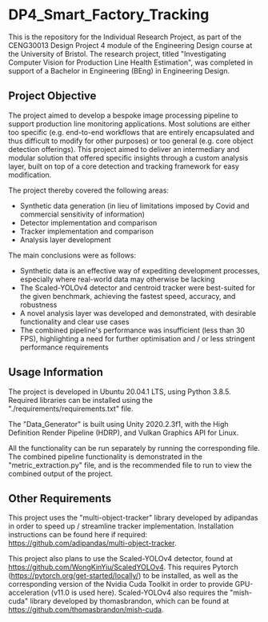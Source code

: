 # DP4_Smart_Factory_Tracking
This is the repository for the Individual Research Project, as part of the CENG30013 Design Project 4 module of the Engineering Design course at the University of Bristol. The research project, titled "Investigating Computer Vision for Production Line Health Estimation", was completed in support of a Bachelor in Engineering (BEng) in Engineering Design.  


## Project Objective
The project aimed to develop a bespoke image processing pipeline to support production line monitoring applications. Most solutions are either too specific (e.g. end-to-end workflows that are entirely encapsulated and thus difficult to modify for other purposes) or too general (e.g. core object detection offerings). This project aimed to deliver an intermediary and modular solution that offered specific insights through a custom analysis layer, built on top of a core detection and tracking framework for easy modification.   

The project thereby covered the following areas:  
- Synthetic data generation (in lieu of limitations imposed by Covid and commercial sensitivity of information)
- Detector implementation and comparison
- Tracker implementation and comparison
- Analysis layer development  

The main conclusions were as follows:  
- Synthetic data is an effective way of expediting development processes, especially where real-world data may otherwise be lacking  
- The Scaled-YOLOv4 detector and centroid tracker were best-suited for the given benchmark, achieving the fastest speed, accuracy, and robustness  
- A novel analysis layer was developed and demonstrated, with desirable functionality and clear use cases  
- The combined pipeline's performance was insufficient (less than 30 FPS), highlighting a need for further optimisation and / or less stringent performance requirements  


## Usage Information
The project is developed in Ubuntu 20.04.1 LTS, using Python 3.8.5. Required libraries can be installed using the "./requirements/requirements.txt" file.  

The "Data_Generator" is built using Unity 2020.2.3f1, with the High Definition Render Pipeline (HDRP), and Vulkan Graphics API for Linux.  

All the functionality can be run separately by running the corresponding file. The combined pipeline functionality is demonstrated in the "metric_extraction.py" file, and is the recommended file to run to view the combined output of the project.  


## Other Requirements
This project uses the "multi-object-tracker" library developed by adipandas in order to speed up / streamline tracker implementation. Installation instructions can be found here if required: https://github.com/adipandas/multi-object-tracker.  

This project also plans to use the Scaled-YOLOv4 detector, found at https://github.com/WongKinYiu/ScaledYOLOv4. This requires Pytorch (https://pytorch.org/get-started/locally/) to be installed, as well as the corresponding version of the Nvidia Cuda Toolkit in order to provide GPU-acceleration (v11.0 is used here). Scaled-YOLOv4 also requires the "mish-cuda" library developed by thomasbrandon, which can be found at https://github.com/thomasbrandon/mish-cuda.  